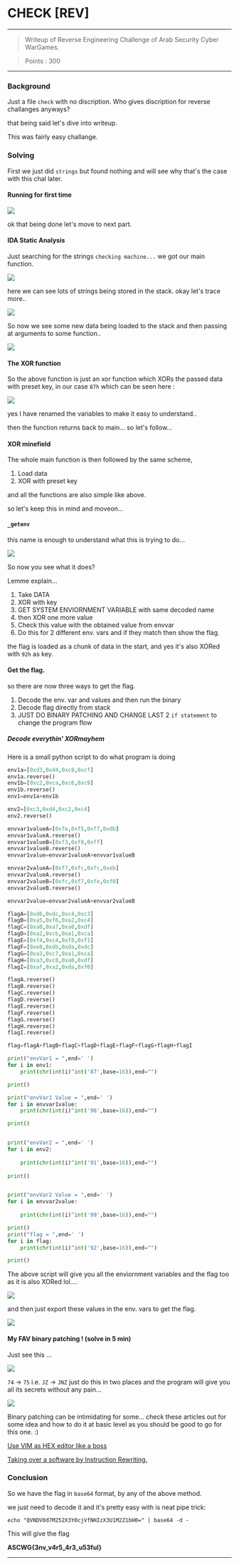 # CHECK \[REV\]

---
> Writeup of Reverse Engineering Challenge of Arab Security Cyber WarGames. 

> Points : 300
---

### Background
Just a file `check` with no discription. Who gives discription for reverse challanges anyways?

that being said let's dive into writeup.

This was fairly easy challange.

### Solving

First we just did `strings` but found nothing and will see why that's the case with this chal later.

#### Running for first time

![](https://github.com/FrigidSec/CTFWriteups/blob/master/ASCWG/check/_docs/check/1.png)

ok that being done let's move to next part.

#### IDA Static Analysis

Just searching for the strings `checking machine...` we got our main function.


![](https://github.com/FrigidSec/CTFWriteups/blob/master/ASCWG/check/_docs/check/2.png)

here we can see lots of strings being stored in the stack. okay let's trace more..


![](https://github.com/FrigidSec/CTFWriteups/blob/master/ASCWG/check/_docs/check/3.png)

So now we see some new data being loaded to the stack and then passing at arguments to some function..


![](https://github.com/FrigidSec/CTFWriteups/blob/master/ASCWG/check/_docs/check/4.png)

#### The XOR function
So the above function is just an xor function which XORs the passed data with preset key, in our case `87h` which can be seen here :


![](https://github.com/FrigidSec/CTFWriteups/blob/master/ASCWG/check/_docs/check/5.png)

yes I have renamed the variables to make it easy to understand..

then the function returns back to main... so let's follow...

#### XOR minefield
The whole main function is then followed by the same scheme,

1. Load data
2. XOR with preset key 

and all the functions are also simple like above.

so let's keep this in mind and moveon...

#### `_getenv` 
this name is enough to understand what this is trying to do...

![](https://github.com/FrigidSec/CTFWriteups/blob/master/ASCWG/check/_docs/check/6.png)

So now you see what it does?

Lemme explain...

1. Take DATA 
2. XOR with key 
3. GET SYSTEM ENVIORNMENT VARIABLE with same decoded name
4. then XOR one more value 
5. Check this value with the obtained value from envvar
6. Do this for 2 different env. vars and if they match then show the flag.

the flag is loaded as a chunk of data in the start, and yes it's also XORed with `92h` as key.

#### Get the flag.

so there are now three ways to get the flag.

1. Decode the env. var and values and then run the binary
2. Decode flag directly from stack
3. JUST DO BINARY PATCHING AND CHANGE LAST 2 `if statement` to change the program flow

##### Decode everythin' XORmayhem

Here is a small python script to do what program is doing

```python
env1a=[0xd3,0xd4,0xc8,0xcf]
env1a.reverse()
env1b=[0xc2,0xca,0xc6,0xc9]
env1b.reverse()
env1=env1a+env1b

env2=[0xc3,0xd4,0xc2,0xc4]
env2.reverse()

envvar1valueA=[0xfe,0xf5,0xf7,0xdb]
envvar1valueA.reverse()
envvar1valueB=[0xf3,0xf8,0xff]
envvar1valueB.reverse()
envvar1value=envvar1valueA+envvar1valueB

envvar2valueA=[0xf7,0xfc,0xfc,0xeb]
envvar2valueA.reverse()
envvar2valueB=[0xfc,0xf7,0xfe,0xf0]
envvar2valueB.reverse()

envvar2value=envvar2valueA+envvar2valueB

flagA=[0xd6,0xdc,0xc4,0xc3]
flagB=[0xa5,0xf6,0xa2,0xc4]
flagC=[0xa0,0xa7,0xa0,0xdf]
flagD=[0xa2,0xcb,0xa1,0xca]
flagE=[0xf4,0xc4,0xf8,0xf1]
flagF=[0xe8,0xdb,0xda,0xdc]
flagG=[0xa3,0xc7,0xa1,0xca]
flagH=[0xa3,0xc8,0xa0,0xdf]
flagI=[0xaf,0xa2,0xda,0xf0]

flagA.reverse()
flagB.reverse()
flagC.reverse()
flagD.reverse()
flagE.reverse()
flagF.reverse()
flagG.reverse()
flagH.reverse()
flagI.reverse()

flag=flagA+flagB+flagC+flagD+flagE+flagF+flagG+flagH+flagI

print("envVar1 = ",end=' ')
for i in env1:
    print(chr(int(i)^int('87',base=16)),end="")

print()

print("envVar1 Value = ",end=' ')
for i in envvar1value:
    print(chr(int(i)^int('96',base=16)),end="")

print()


print("envVar2 = ",end=' ')
for i in env2:
    
    print(chr(int(i)^int('91',base=16)),end="")
    
print()


print("envVar2 Value = ",end=' ')
for i in envvar2value:
    
    print(chr(int(i)^int('99',base=16)),end="")

print()
print("flag = ",end=' ')
for i in flag:
    print(chr(int(i)^int('92',base=16)),end="")

print()
```
The above script will give you all the enviornment variables and the flag too as it is also XORed lol....


![](https://github.com/FrigidSec/CTFWriteups/blob/master/ASCWG/check/_docs/check/7.png)

and then just export these values in the env. vars to get the flag.

![](https://github.com/FrigidSec/CTFWriteups/blob/master/ASCWG/check/_docs/check/8.png)


#### My FAV binary patching ! (solve in 5 min)

Just see this ... 


![](https://github.com/FrigidSec/CTFWriteups/blob/master/ASCWG/check/_docs/check/9.png)

`74` -> `75` i.e. `JZ` -> `JNZ` just do this in two places and the program will give you all its secrets without any pain...


![](https://github.com/FrigidSec/CTFWriteups/blob/master/ASCWG/check/_docs/check/10.png)


Binary patching can be intimidating for some... check these articles out for some idea and how to do it at basic level as you should be good to go for this one. :)

[Use VIM as HEX editor like a boss](https://saket-upadhyay.github.io/2020/08/16/use-VIM-as-HEX-Editor.html)

[Taking over a software by Instruction Rewriting.](https://saket-upadhyay.github.io/article/2019/11/25/Taking-over-a-software-by-Instruction-Rewriting.html)


### Conclusion 

So we have the flag in `base64` format, by any of the above method.

we just need to decode it and it's pretty easy with is neat pipe trick:

`echo "QVNDV0d7M252X3Y0cjVfNHIzX3U1M2Z1bH0=" | base64 -d -` 

This will give the flag

**ASCWG{3nv\_v4r5\_4r3\_u53ful}**

---

